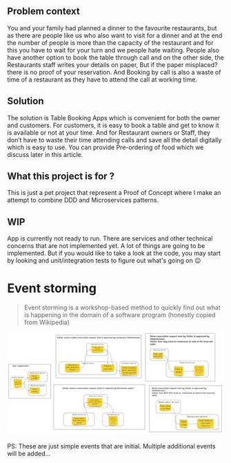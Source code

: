 ## Problem context

You and your family had planned a dinner to the favourite restaurants, but as there are people like us who also want to visit for a dinner and at the end the number of people is more than the capacity of the restaurant and for this you have to wait for your turn and we people hate waiting. People also have another option to book the table through call and on the other side, the Restaurants staff writes your details on paper, But if the paper misplaced? there is no proof of your reservation. And Booking by call is also a waste of time of a restaurant as they have to attend the call at working time.

## Solution
The solution is Table Booking Apps which is convenient for both the owner and customers. For customers, it is easy to book a table and get to know it is available or not at your time. And for Restaurant owners or Staff, they don’t have to waste their time attending calls and save all the detail digitally which is easy to use. You can provide Pre-ordering of food which we discuss later in this article.

## What this project is for ?
This is just a pet project that represent a Proof of Concept where I make an attempt to combine DDD and Microservices patterns.

## WIP
App is currently not ready to run. There are services and other technical concerns that are not implemented yet. 
A lot of things are going to be implemented.
But if you would like to take a look at the code, you may start by looking and unit/integration tests to figure out what's going on 😉 

# Event storming

> Event storming is a workshop-based method to quickly find out what is happening in the domain of a software program (honestly copied from Wikipedia)

![EVent storming](https://github.com/shamil-sadigov/table-reservation-pet-project/blob/master/images/event%20storming.jpg)


PS: These are just simple events that are initial. Multiple additional events will be added...
